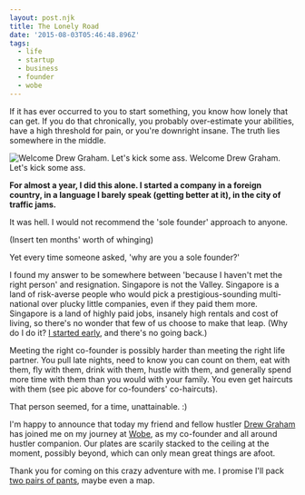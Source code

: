 ```yaml
---
layout: post.njk
title: The Lonely Road
date: '2015-08-03T05:46:48.896Z'
tags:
  - life
  - startup
  - business
  - founder
  - wobe
---
```


If it has ever occurred to you to start something, you know how lonely that can get. If you do that chronically, you probably over-estimate your abilities, have a high threshold for pain, or you're downright insane. The truth lies somewhere in the middle.

![Welcome Drew Graham. Let's kick some ass.](https://cdn-images-1.medium.com/max/400/1*vkPU2YGENT2Qk0ul6aFhqw.png)
Welcome Drew Graham. Let's kick some ass.

**For almost a year, I did this alone. I started a company in a foreign country, in a language I barely speak (getting better at it), in the city of traffic jams.**

It was hell. I would not recommend the 'sole founder' approach to anyone.

(Insert ten months' worth of whinging)

Yet every time someone asked, 'why are you a sole founder?'

I found my answer to be somewhere between 'because I haven't met the right person' and resignation. Singapore is not the Valley. Singapore is a land of risk-averse people who would pick a prestigious-sounding multi-national over plucky little companies, even if they paid them more. Singapore is a land of highly paid jobs, insanely high rentals and cost of living, so there's no wonder that few of us choose to make that leap. (Why do I do it? [I started early](https://medium.com/the-java-diaries/two-pairs-of-pants-3c3595679f18), and there's no going back.)

Meeting the right co-founder is possibly harder than meeting the right life partner. You pull late nights, need to know you can count on them, eat with them, fly with them, drink with them, hustle with them, and generally spend more time with them than you would with your family. You even get haircuts with them (see pic above for co-founders' co-haircuts).

That person seemed, for a time, unattainable. :)

I'm happy to announce that today my friend and fellow hustler [Drew Graham](https://medium.com/@fareastenders/indonesia-d236da18f5c7) has joined me on my journey at [Wobe](http://wobe.io), as my co-founder and all around hustler companion. Our plates are scarily stacked to the ceiling at the moment, possibly beyond, which can only mean great things are afoot.

Thank you for coming on this crazy adventure with me. I promise I'll pack [two pairs of pants](https://medium.com/the-java-diaries/two-pairs-of-pants-3c3595679f18), maybe even a map.

